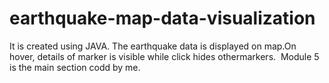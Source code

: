 # earthquake-map-data-visualization
It​ ​is​ ​created​ ​using​ ​JAVA.​ ​The​ ​earthquake​ ​data​ ​is​ ​displayed​ ​on​ ​map.​ ​On  hover,​ ​details​ ​of​ ​marker​ ​is​ ​visible​ ​while​ ​click​ ​hides​ ​other​ ​markers.  Module 5 is the main section codd by me.
